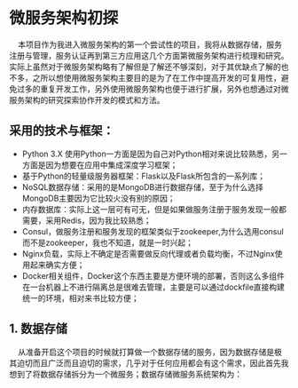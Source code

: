 # 微服务架构初探
&nbsp;&nbsp;&nbsp;&nbsp;本项目作为我进入微服务架构的第一个尝试性的项目，我将从数据存储，服务注册与管理，服务认证再到第三方应用这几个方面第微服务架构进行梳理和研究。实际上虽然对于微服务架构略有了解但是了解还不够深刻，对于其优缺点了解的也不多，之所以想使用微服务架构主要目的是为了在工作中提高开发的可复用性，避免过多的重复开发工作，另外使用微服务架构也便于进行扩展，另外也想通过对微服务架构的研究探索协作开发的模式和方法。

## 采用的技术与框架：
* Python 3.X 使用Python一方面是因为自己对Python相对来说比较熟悉，另一方面是因为想要在应用中集成深度学习框架；
* 基于Python的轻量级服务器框架：Flask以及Flask所包含的一系列库；
* NoSQL数据存储：采用的是MongoDB进行数据存储，至于为什么选择MongoDB主要因为它比较火没有别的原因；
* 内存数据库：实际上这一层可有可无，但是如果做服务注册于服务发现一般都需要，采用Redis，因为我比较熟悉；
* Consul，做服务注册和服务发现的框架类似于zookeeper,为什么选用consul而不是zookeeper，我也不知道，就是一时兴起；
* Nginx负载，实际上不确定是否需要做反向代理或者负载均衡，不过Nginx使用起来确实方便；
* Docker相关组件，Docker这个东西主要是方便环境的部署，否则这么多组件在一台机器上不进行隔离总是很难去管理，主要是可以通过dockfile直接构建统一的环境，相对来书比较方便；

## 1. 数据存储
&nbsp;&nbsp;&nbsp;&nbsp;从准备开启这个项目的时候就打算做一个数据存储的服务，因为数据存储是极其迫切而且广泛而且迫切的需求，几乎对于任何应用都会有这个需求，因此首先我想到了将数据存储拆分为一个微服务；数据存储微服务系统架构为：